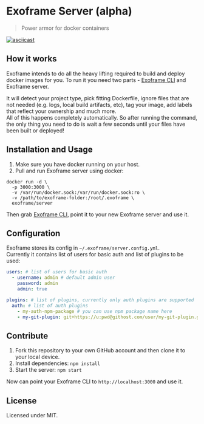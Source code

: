 # Exoframe Server (alpha)

> Power armor for docker containers

[![asciicast](https://asciinema.org/a/85060.png)](https://asciinema.org/a/85060)

## How it works

Exoframe intends to do all the heavy lifting required to build and deploy docker images for you.
To run it you need two parts - [Exoframe CLI](https://github.com/exoframejs/exoframe) and Exoframe server.

It will detect your project type, pick fitting Dockerfile, ignore files that are not needed (e.g. logs, local build artifacts, etc), tag your image, add labels that reflect your ownership and much more.  
All of this happens completely automatically. So after running the command, the only thing you need to do is wait a few seconds until your files have been built or deployed!

## Installation and Usage

1. Make sure you have docker running on your host.
2. Pull and run Exoframe server using docker:

```
docker run -d \
  -p 3000:3000 \
  -v /var/run/docker.sock:/var/run/docker.sock:ro \
  -v /path/to/exoframe-folder:/root/.exoframe \
  exoframe/server
```

Then grab [Exoframe CLI](https://github.com/exoframejs/exoframe), point it to your new Exoframe server and use it.

## Configuration

Exoframe stores its config in `~/.exoframe/server.config.yml`.  
Currently it contains list of users for basic auth and list of plugins to be used:

```yaml
users: # list of users for basic auth
  - username: admin # default admin user
    password: admin
    admin: true

plugins: # list of plugins, currently only auth plugins are supported
  auth: # list of auth plugins
    - my-auth-npm-package # you can use npm package name here
    - my-git-plugin: git+https://u:pwd@githost.com/user/my-git-plugin.git # you can also use git npm packages
```

## Contribute

1. Fork this repository to your own GitHub account and then clone it to your local device.
2. Install dependencies: `npm install`
3. Start the server: `npm start`

Now can point your Exoframe CLI to `http://localhost:3000` and use it.

## License

Licensed under MIT.

